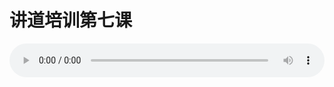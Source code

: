 # 讲道培训第七课

<audio style="width: 100%;" preload="false" controls controlslist="nodownload"><source src="//cdn.wechat.edu.pl/audio/mp3/old/26024.mp3" type="audio/mpeg">Your browser does not support the audio element.</audio>


